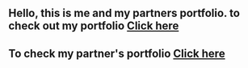 ## Hello, this is me and my partners portfolio. to check out my portfolio [Click here](Cerified.md) 
## To check my partner's portfolio [Click here](Saaditle.md)
